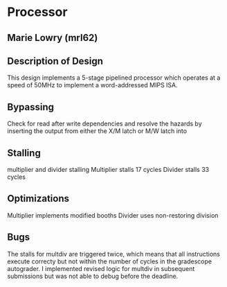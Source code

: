 # Processor
## Marie Lowry (mrl62)

## Description of Design
This design implements a 5-stage pipelined processor which operates at a speed of 50MHz to implement a word-addressed MIPS ISA. 

## Bypassing
Check for read after write dependencies and resolve the hazards by inserting the output from either the X/M latch or M/W latch into 

## Stalling
multiplier and divider stalling
Multiplier stalls 17 cycles
Divider stalls 33 cycles

## Optimizations
Multiplier implements modified booths
Divider uses non-restoring division

## Bugs
The stalls for multdiv are triggered twice, which means that all instructions execute correcty but not within the number of cycles in the gradescope autograder. I implemented revised logic for multdiv in subsequent submissions but was not able to debug before the deadline. 